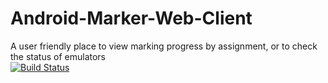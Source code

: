 # Android-Marker-Web-Client
A user friendly place to view marking progress by assignment, or to check the status of emulators<br/>
[![Build Status](https://travis-ci.com/OpenSauce-Wits/Android-Marker-Web-Client.svg?token=MawNuqtuTyGb2BFwzjiQ&branch=version1.0)](https://travis-ci.com/OpenSauce-Wits/Android-Marker-Web-Client)
